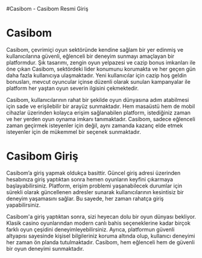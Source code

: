 #Casibom - Casibom Resmi Giriş
<h1>Casibom</h1> <p> Casibom, çevrimiçi oyun sektöründe kendine sağlam bir yer edinmiş ve kullanıcılarına güvenli, eğlenceli bir deneyim sunmayı amaçlayan bir platformdur. Şık tasarımı, zengin oyun yelpazesi ve cazip bonus imkanları ile öne çıkan Casibom, sektördeki lider konumunu korumakta ve her geçen gün daha fazla kullanıcıya ulaşmaktadır. Yeni kullanıcılar için cazip hoş geldin bonusları, mevcut oyuncular içinse düzenli olarak sunulan kampanyalar ile platform her yaştan oyun severin ilgisini çekmektedir. </p> <p> Casibom, kullanıcılarının rahat bir şekilde oyun dünyasına adım atabilmesi için sade ve erişilebilir bir arayüz sunmaktadır. Hem masaüstü hem de mobil cihazlar üzerinden kolayca erişim sağlanabilen platform, istediğiniz zaman ve her yerden oyun oynama imkanı tanımaktadır. Casibom, sadece eğlenceli zaman geçirmek isteyenler için değil, aynı zamanda kazanç elde etmek isteyenler için de mükemmel bir seçenek sunmaktadır. </p> <h1>Casibom Giriş</h1> <p> Casibom’a giriş yapmak oldukça basittir. Güncel giriş adresi üzerinden hesabınıza giriş yaptıktan sonra hemen oyunların keyfini çıkarmaya başlayabilirsiniz. Platform, erişim problemi yaşanabilecek durumlar için sürekli olarak güncellenen adresler sunarak kullanıcılarının kesintisiz bir deneyim yaşamasını sağlar. Bu sayede, her zaman rahatça giriş yapabilirsiniz. </p> <p> Casibom'a giriş yaptıktan sonra, sizi heyecan dolu bir oyun dünyası bekliyor. Klasik casino oyunlarından modern canlı bahis seçeneklerine kadar birçok farklı oyun çeşidini deneyimleyebilirsiniz. Ayrıca, platformun güvenli altyapısı sayesinde kişisel bilgileriniz koruma altında olup, kullanıcı deneyimi her zaman ön planda tutulmaktadır. Casibom, hem eğlenceli hem de güvenli bir oyun deneyimi sunmaktadır.
